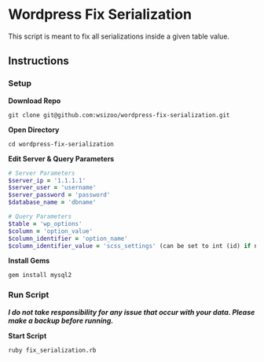 # Wordpress Fix Serialization
This script is meant to fix all serializations inside a given table value.


## Instructions
### Setup
**Download Repo**
```
git clone git@github.com:wsizoo/wordpress-fix-serialization.git
```

**Open Directory**
```
cd wordpress-fix-serialization
```

**Edit Server & Query Parameters**
```ruby
# Server Parameters
$server_ip = '1.1.1.1'
$server_user = 'username'
$server_password = 'password'
$database_name = 'dbname'

# Query Parameters
$table = 'wp_options'
$column = 'option_value'
$column_identifier = 'option_name'
$column_identifier_value = 'scss_settings' (can be set to int (id) if needed, converted to string in query)
```

**Install Gems**
```
gem install mysql2
```

### Run Script

**_I do not take responsibility for any issue that occur with your data. Please make a backup before running._**

**Start Script**
```
ruby fix_serialization.rb
```